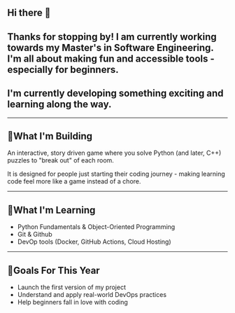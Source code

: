 ## Hi there 👋
## Thanks for stopping by! I am currently working towards my Master's in Software Engineering. I'm all about making fun and accessible tools - especially for beginners.
## I'm currently developing something exciting and learning along the way.

---

## 🧩What I'm Building
An interactive, story driven game where you solve Python (and later, C++) puzzles to "break out" of each room.

It is designed for people just starting their coding journey - making learning code feel more like a game instead of a chore.

---

## 🧠What I'm Learning
- Python Fundamentals & Object-Oriented Programming
- Git & Github
- DevOp tools (Docker, GitHub Actions, Cloud Hosting)

---

## 🎯Goals For This Year
- Launch the first version of my project
- Understand and apply real-world DevOps practices
- Help beginners fall in love with coding
<!--
**gitwitaj/gitwitaj** is a ✨ _special_ ✨ repository because its `README.md` (this file) appears on your GitHub profile.

Here are some ideas to get you started:

- 🔭 I’m currently working on an interactive ... to help beginners learn Python and C++
- 🌱 I’m currently learning 
      - Python & C++
      - DevOps fundamentals (CI/CD, Docker, GitHub Actions)
      - OOP and modular software design
      - Cloud development
- 👯 I’m looking to collaborate on ...
- 🤔 I’m looking for help with ...
- 💬 Ask me about ...
- 📫 How to reach me: ..
- 😄 Pronouns: ...
- ⚡ Fun fact: ...
-->
